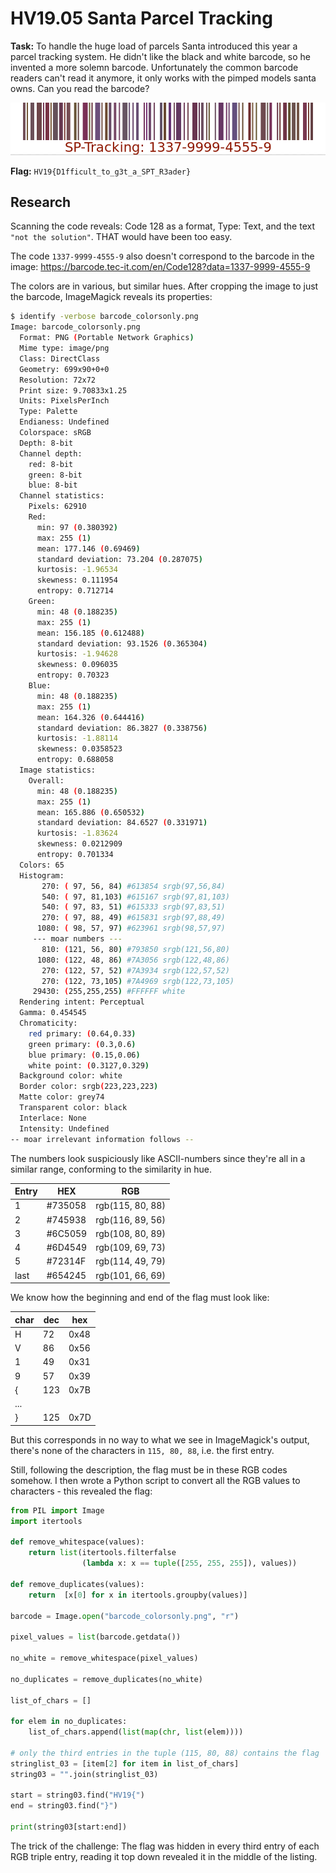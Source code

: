 # HV19.05 Santa Parcel Tracking

**Task:** To handle the huge load of parcels Santa introduced this year a parcel tracking system. He didn't like the black and white barcode, so he invented a more solemn barcode. Unfortunately the common barcode readers can't read it anymore, it only works with the pimped models santa owns. Can you read the barcode?

![](barcode.png)

**Flag:** `HV19{D1fficult_to_g3t_a_SPT_R3ader}`

## Research

Scanning the code reveals: Code 128 as a format, Type: Text, and the text `"not the solution"`. THAT would have been too easy.

The code `1337-9999-4555-9` also doesn't correspond to the barcode in the image: 
https://barcode.tec-it.com/en/Code128?data=1337-9999-4555-9

The colors are in various, but similar hues. After cropping the image to just the barcode, ImageMagick reveals its properties:

```bash
$ identify -verbose barcode_colorsonly.png
Image: barcode_colorsonly.png
  Format: PNG (Portable Network Graphics)
  Mime type: image/png
  Class: DirectClass
  Geometry: 699x90+0+0
  Resolution: 72x72
  Print size: 9.70833x1.25
  Units: PixelsPerInch
  Type: Palette
  Endianess: Undefined
  Colorspace: sRGB
  Depth: 8-bit
  Channel depth:
    red: 8-bit
    green: 8-bit
    blue: 8-bit
  Channel statistics:
    Pixels: 62910
    Red:
      min: 97 (0.380392)
      max: 255 (1)
      mean: 177.146 (0.69469)
      standard deviation: 73.204 (0.287075)
      kurtosis: -1.96534
      skewness: 0.111954
      entropy: 0.712714
    Green:
      min: 48 (0.188235)
      max: 255 (1)
      mean: 156.185 (0.612488)
      standard deviation: 93.1526 (0.365304)
      kurtosis: -1.94628
      skewness: 0.096035
      entropy: 0.70323
    Blue:
      min: 48 (0.188235)
      max: 255 (1)
      mean: 164.326 (0.644416)
      standard deviation: 86.3827 (0.338756)
      kurtosis: -1.88114
      skewness: 0.0358523
      entropy: 0.688058
  Image statistics:
    Overall:
      min: 48 (0.188235)
      max: 255 (1)
      mean: 165.886 (0.650532)
      standard deviation: 84.6527 (0.331971)
      kurtosis: -1.83624
      skewness: 0.0212909
      entropy: 0.701334
  Colors: 65
  Histogram:
       270: ( 97, 56, 84) #613854 srgb(97,56,84)
       540: ( 97, 81,103) #615167 srgb(97,81,103)
       540: ( 97, 83, 51) #615333 srgb(97,83,51)
       270: ( 97, 88, 49) #615831 srgb(97,88,49)
      1080: ( 98, 57, 97) #623961 srgb(98,57,97)
     --- moar numbers ---
       810: (121, 56, 80) #793850 srgb(121,56,80)
      1080: (122, 48, 86) #7A3056 srgb(122,48,86)
       270: (122, 57, 52) #7A3934 srgb(122,57,52)
       270: (122, 73,105) #7A4969 srgb(122,73,105)
     29430: (255,255,255) #FFFFFF white
  Rendering intent: Perceptual
  Gamma: 0.454545
  Chromaticity:
    red primary: (0.64,0.33)
    green primary: (0.3,0.6)
    blue primary: (0.15,0.06)
    white point: (0.3127,0.329)
  Background color: white
  Border color: srgb(223,223,223)
  Matte color: grey74
  Transparent color: black
  Interlace: None
  Intensity: Undefined
-- moar irrelevant information follows --

```

The numbers look suspiciously like ASCII-numbers since they're all in a similar range, conforming to the similarity in hue.

| Entry | HEX     | RGB              |
| ----- | ------- | ---------------- |
| 1     | #735058 | rgb(115, 80, 88) |
| 2     | #745938 | rgb(116, 89, 56) |
| 3     | #6C5059 | rgb(108, 80, 89) |
| 4     | #6D4549 | rgb(109, 69, 73) |
| 5     | #72314F | rgb(114, 49, 79) |
| last  | #654245 | rgb(101, 66, 69) |

We know how the beginning and end of the flag must look like:

| char | dec  | hex  |
| ---- | ---- | ---- |
| H    | 72   | 0x48 |
| V    | 86   | 0x56 |
| 1    | 49   | 0x31 |
| 9    | 57   | 0x39 |
| {    | 123  | 0x7B |
| ...  |      |      |
| }    | 125  | 0x7D |

But this corresponds in no way to what we see in ImageMagick's output, there's none of the characters in `115, 80, 88`, i.e. the first entry.

Still, following the description, the flag must be in these RGB codes somehow. I then wrote a Python script to convert all the RGB values to characters - this revealed the flag:

```python
from PIL import Image
import itertools

def remove_whitespace(values):
    return list(itertools.filterfalse
                (lambda x: x == tuple([255, 255, 255]), values))

def remove_duplicates(values):
    return  [x[0] for x in itertools.groupby(values)]

barcode = Image.open("barcode_colorsonly.png", "r")

pixel_values = list(barcode.getdata())

no_white = remove_whitespace(pixel_values)

no_duplicates = remove_duplicates(no_white)

list_of_chars = []

for elem in no_duplicates: 
    list_of_chars.append(list(map(chr, list(elem))))

# only the third entries in the tuple (115, 80, 88) contains the flag
stringlist_03 = [item[2] for item in list_of_chars]
string03 = "".join(stringlist_03) 

start = string03.find("HV19{")
end = string03.find("}")

print(string03[start:end])   
```

The trick of the challenge: The flag was hidden in every third entry of each RGB triple entry, reading it top down revealed it in the middle of the listing.



